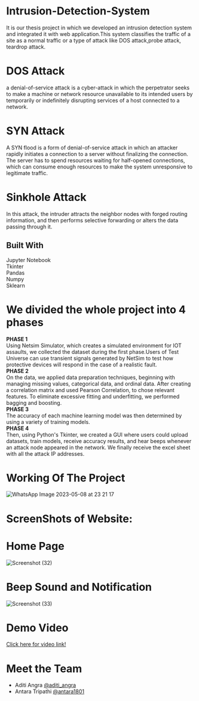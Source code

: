 # Intrusion-Detection-System
It is our thesis project in which we developed an intrusion detection system and integrated it with web application.This system classifies the traffic of a site as a normal traffic or a type of attack like DOS attack,probe attack, teardrop attack.
# DOS Attack
a denial-of-service attack is a cyber-attack in which the perpetrator seeks to make a machine or network resource unavailable to its intended users by temporarily or indefinitely disrupting services of a host connected to a network.
# SYN Attack
A SYN flood is a form of denial-of-service attack in which an attacker rapidly initiates a connection to a server without finalizing the connection. The server has to spend resources waiting for half-opened connections, which can consume enough resources to make the system unresponsive to legitimate traffic.
# Sinkhole Attack
In this attack, the intruder attracts the neighbor nodes with forged routing information, and then performs selective forwarding or alters the data passing through it. 
## Built With
Jupyter Notebook<br>
Tkinter<br>
Pandas<br>
Numpy<br>
Sklearn<br>
# We divided the whole project into 4 phases
<b>PHASE 1</b><br>
Using Netsim Simulator, which creates a simulated environment for IOT assaults, we collected the dataset during the first phase.Users of Test Universe can use transient signals generated by NetSim to test how protective devices will respond in the case of a realistic fault.<br>
<b>PHASE 2</b><br>
On the data, we applied data preparation techniques, beginning with managing missing values, categorical data, and ordinal data.
After creating a correlation matrix and used Pearson Correlation, to chose relevant features.
To eliminate excessive fitting and underfitting, we performed bagging and boosting.<br>
<b>PHASE 3</b><br>
The accuracy of each machine learning model was then determined by using a variety of training models.<br>
<b>PHASE 4</b><br>
Then, using Python's Tkinter, we created a GUI where users could upload datasets, train models, receive accuracy results, and hear beeps whenever an attack node appeared in the network.
We finally receive the excel sheet with all the attack IP addresses.<br>
# Working Of The Project
![WhatsApp Image 2023-05-08 at 23 21 17](https://user-images.githubusercontent.com/91600893/236895120-8e2b4750-81ab-414c-abb9-aebe7a08181a.jpg)
# ScreenShots of Website:
# Home Page
![Screenshot (32)](https://user-images.githubusercontent.com/91600893/236893360-7c2e2083-6453-47f2-950a-0b73b819f572.png)
# Beep Sound and Notification
![Screenshot (33)](https://user-images.githubusercontent.com/91600893/236893533-34a21d8a-f7da-4190-884c-9c87aca84367.png)
# Demo Video
<a href="https://www.youtube.com/watch?v=n2TpEkz6qys">Click here for video link!</a>
# Meet the Team
<ul>
  <li>Aditi Angra <a href="https://www.github.com/aditi_angra">@aditi_angra</a> </li> 
  <li>Antara Tripathi  <a href="https://github.com/antara1801">@antara1801</a></li>
</ul>



